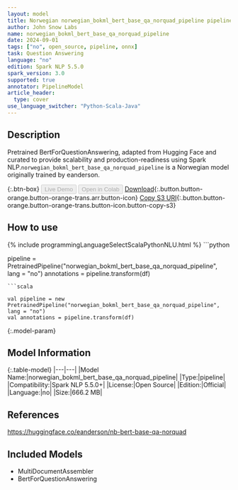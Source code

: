 ```yaml
---
layout: model
title: Norwegian norwegian_bokml_bert_base_qa_norquad_pipeline pipeline BertForQuestionAnswering from eanderson
author: John Snow Labs
name: norwegian_bokml_bert_base_qa_norquad_pipeline
date: 2024-09-01
tags: ["no", open_source, pipeline, onnx]
task: Question Answering
language: "no"
edition: Spark NLP 5.5.0
spark_version: 3.0
supported: true
annotator: PipelineModel
article_header:
  type: cover
use_language_switcher: "Python-Scala-Java"
---
```


## Description

Pretrained BertForQuestionAnswering, adapted from Hugging Face and curated to provide scalability and production-readiness using Spark NLP.`norwegian_bokml_bert_base_qa_norquad_pipeline` is a Norwegian model originally trained by eanderson.

{:.btn-box}
<button class="button button-orange" disabled>Live Demo</button>
<button class="button button-orange" disabled>Open in Colab</button>
[Download](https://s3.amazonaws.com/auxdata.johnsnowlabs.com/public/models/norwegian_bokml_bert_base_qa_norquad_pipeline_no_5.5.0_3.0_1725215063931.zip){:.button.button-orange.button-orange-trans.arr.button-icon}
[Copy S3 URI](s3://auxdata.johnsnowlabs.com/public/models/norwegian_bokml_bert_base_qa_norquad_pipeline_no_5.5.0_3.0_1725215063931.zip){:.button.button-orange.button-orange-trans.button-icon.button-copy-s3}

## How to use



<div class="tabs-box" markdown="1">
{% include programmingLanguageSelectScalaPythonNLU.html %}
```python

pipeline = PretrainedPipeline("norwegian_bokml_bert_base_qa_norquad_pipeline", lang = "no")
annotations =  pipeline.transform(df)   

```
```scala

val pipeline = new PretrainedPipeline("norwegian_bokml_bert_base_qa_norquad_pipeline", lang = "no")
val annotations = pipeline.transform(df)

```
</div>

{:.model-param}
## Model Information

{:.table-model}
|---|---|
|Model Name:|norwegian_bokml_bert_base_qa_norquad_pipeline|
|Type:|pipeline|
|Compatibility:|Spark NLP 5.5.0+|
|License:|Open Source|
|Edition:|Official|
|Language:|no|
|Size:|666.2 MB|

## References

https://huggingface.co/eanderson/nb-bert-base-qa-norquad

## Included Models

- MultiDocumentAssembler
- BertForQuestionAnswering